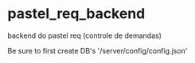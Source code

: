 # pastel_req_backend
backend do pastel req (controle de demandas)

Be sure to first create DB's '/server/config/config.json' 

